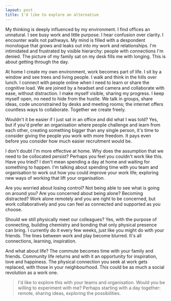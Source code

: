 ```yaml
---
layout: post
title: I'd like to explore an alternative
---
```


My thinking is deeply influenced by my environment. I find offices an unnatural. I see busy work and little purpose. I hear confusion over clarity. I encounter walls not pathways. My mind is filled with a despondent monologue that grows and leaks out into my work and relationships. I'm intimidated and frustrated by visible hierarchy: people with connections I'm denied. The picture of my family sat on my desk fills me with longing. This is about getting through the day.

At home I create my own environment, work becomes part of life. I sit by a window and see trees and living people. I walk and think in the hills over lunch. I connect with people online when I need to learn or share the cognitive load. We are joined by a headset and camera and collaborate with ease, without distraction. I make myself visible, sharing my progress. I keep myself open,  no need to hide from the hustle. We talk in groups, share ideas, code unconstrained by desks and meeting rooms; the internet offers countless ways to collaborate. Together we create freely. 

Wouldn't it be easier if I just sat in an office and did what I was told? Yes, but if you'd prefer an organisation where people challenge and learn from each other, creating something bigger than any single person, it's time to consider giving the people you work with more freedom. It pays even before you consider how much easier recruitment would be.

I don't doubt I'm more effective at home. Why does the assumption that we need to be collocated persist? Perhaps you feel you couldn't work like this. Have you tried? I don't mean spending a day at home and waiting for something to happen. I'm talking about spending time with you team and organisation to work out how you could improve your work life; exploring new ways of working that lift your organisation.

Are you worried about losing control? Not being able to see what is going on around you? Are you concerned about being alone? Becoming distracted? Work alone remotely and you are right to be concerned, but work collaboratively and you can feel as connected and supported as you choose.

Should we still physically meet our colleagues? Yes, with the purpose of connecting, building chemistry and bonding that only physical presence can bring. I currently do it every few weeks, just like you might do with your friends. The lines between work and play become blurred. It's all connections, learning, inspiration. 

And what about life? The commute becomes time with your family and friends. Community life returns and with it an opportunity for inspiration, love and happiness.  The physical connection you seek at work gets replaced, with those in your neighbourhood. This could be as much a social revolution as a work one.

> I'd like to explore this with your teams and organisation. Would you be willing to experiment with me? Perhaps starting with a day together: remote, sharing ideas, exploring the possibilities. 
